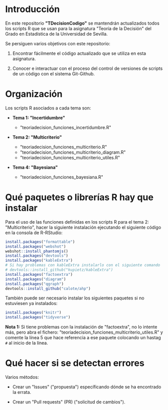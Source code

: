 # Introducción


En este repositorio **"TDecisionCodigo"** se mantendrán actualizados todos los scripts R que se usan para la asignatura "Teoría de la Decisión" del Grado en Estadística de la Universidad de Sevilla.


Se persiguen varios objetivos con este repositorio:

1. Encontrar fácilmente el código actualizado que se utiliza en esta asignatura.

2. Conocer e interactuar con el proceso del control de versiones de scripts de un código con el sistema Git-Github.

# Organización

Los scripts R asociados a cada tema son:

- **Tema 1: "Incertidumbre"**
    
    + "teoriadecision_funciones_incertidumbre.R" 

- **Tema 2: "Multicriterio"**
    
    + "teoriadecision_funciones_multicriterio.R" 
    + "teoriadecision_funciones_multicriterio_diagram.R" 
    + "teoriadecision_funciones_multicriterio_utiles.R" 

- **Tema 4: "Bayesiana"**
    
    + "teoriadecision_funciones_bayesiana.R" 

# Qué paquetes o librerías R hay que instalar

Para el uso de las funciones definidas en los scripts R para el tema 2: "Multicriterio", 
hacer la siguiente instalación ejecutando el siguiente código en la consola de R-RStudio:

```r
install.packages("formattable")
install.packages("webshot")
webshot::install_phantomjs()
install.packages("devtools")  
install.packages("kableExtra")
# Si hay problemas con kableExtra instalarlo con el siguiente comando
# devtools::install_github("kupietz/kableExtra")
install.packages("factoextra")
install.packages("diagram")
install.packages("qgraph")
devtools::install_github("calote/ahp")
```

También puede ser necesario instalar los siguientes paquetes si no estuviesen ya instalados:

```r
install.packages("knitr")
install.packages("tidyverse")
```

**Nota 1:** Si tiene problemas con la instalación de "factoextra", no lo intente más, pero abra el fichero: "teoriadecision_funciones_multicriterio_utiles.R" y comente la línea 5 que hace referencia a ese paquete colocando un hastag `#` al inicio de la línea.

# Qué hacer si se detectan errores

Varios métodos:

- Crear un "Issues" ("propuesta") específicando dónde se ha encontrado la errata.

- Crear un "Pull requests" (PR) ("solicitud de cambios"). 

